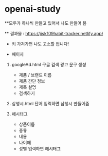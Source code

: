 ﻿# openai-study

**모두가 하나씩 만들고 있어서 나도 만들어 봄

** 결과물 : https://jjsk109habit-tracker.netlify.app/

* 키 가져가면 나도 고소할 껍니다!

* 페이지 
1. googleAd.html
    구글 검색 광고 문구 생성 
    - 제품 / 브랜드 이름
    - 제품 간단 정보
    - 제목 설명 
    - 검색하기
    
2. 삼행시.html
   단어 입력하면 삼행시 만들어줌

3.  해시태그
    - 상품이름
    - 종류
    - 내용 
    - 나이때
    - 성별 
    입력하면 해시태그 

